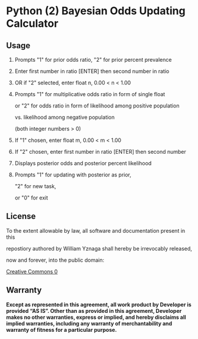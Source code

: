 # Python (2) Bayesian Odds Updating Calculator


## Usage

1. Prompts "1" for prior odds ratio, "2" for prior percent prevalence

2. Enter first number in ratio [ENTER] then second number in ratio

3. OR if "2" selected, enter float n, 0.00 < n < 1.00

4. Prompts "1" for multiplicative odds ratio in form of single float

	or "2" for odds ratio in form of likelihood among positive population  

	vs. likelihood among negative population  

	(both integer numbers > 0)

5. If "1" chosen, enter float m, 0.00 < m < 1.00

6. If "2" chosen, enter first number in ratio [ENTER] then second number

7. Displays posterior odds and posterior percent likelihood

8. Prompts "1" for updating with posterior as prior,

	"2" for new task,  

	or "0" for exit


## License

To the extent allowable by law, all software and documentation present in this

repostiory authored by William Yznaga shall hereby be irrevocably released,

now and forever, into the public domain:

[Creative Commons 0](https://creativecommons.org/publicdomain/zero/1.0/legalcode)


## Warranty

**Except as represented in this agreement, all work product by Developer is provided “AS IS”. Other than as provided in this agreement, Developer makes no other warranties, express or implied, and hereby disclaims all implied warranties, including any warranty of merchantability and warranty of fitness for a particular purpose.**

